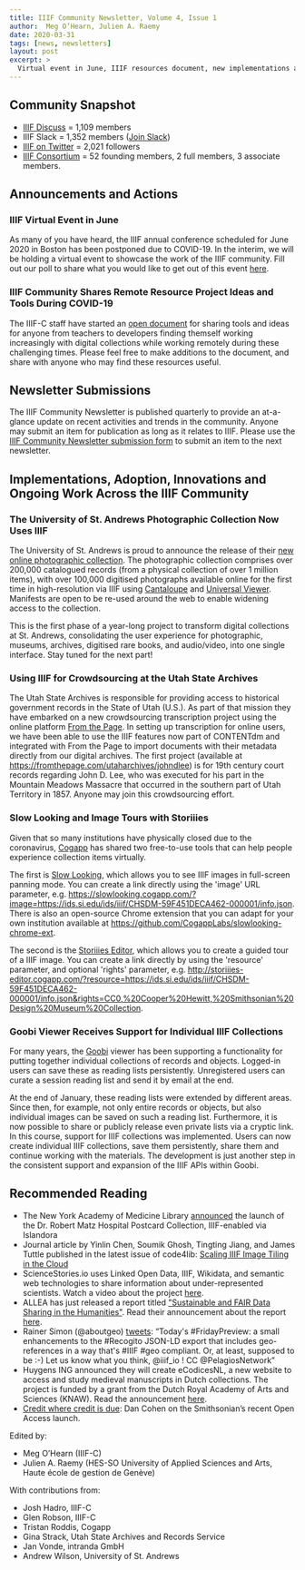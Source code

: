 ```yaml
---
title: IIIF Community Newsletter, Volume 4, Issue 1
author:  Meg O’Hearn, Julien A. Raemy
date: 2020-03-31
tags: [news, newsletters]
layout: post
excerpt: >
  Virtual event in June, IIIF resources document, new implementations and adoptions, and recommended reading.
---
```


## Community Snapshot
* [IIIF Discuss][iiif-discuss] = 1,109 members
* IIIF Slack = 1,352 members ([Join Slack][slack])
* [IIIF on Twitter][iiif-twitter] = 2,021 followers
* [IIIF Consortium][iiif-c] = 52 founding members, 2 full members, 3 associate members.

## Announcements and Actions

### IIIF Virtual Event in June
As many of you have heard, the IIIF annual conference scheduled for June 2020 in Boston has been postponed due to COVID-19. In the interim, we will be holding a virtual event to showcase the work of the IIIF community. Fill out our poll to share what you would like to get out of this event [here](https://docs.google.com/forms/d/e/1FAIpQLSfOkDudgqnT0l_cVSPxWYPGI1ZWSz1rhwkYPbW6gj86qQBIkQ/viewform?usp=sf_link).

### IIIF Community Shares Remote Resource Project Ideas and Tools During COVID-19
The IIIF-C staff have started an [open document](https://docs.google.com/document/d/1RYHEj1siVuTo355eIoj1aXoiFBztB_rKQYbAGP53qOc/) for sharing tools and ideas for anyone from teachers to developers finding themself working increasingly with digital collections while working remotely during these challenging times. Please feel free to make additions to the document, and share with anyone who may find these resources useful.

## Newsletter Submissions
The IIIF Community Newsletter is published quarterly to provide an at-a-glance update on recent activities and trends in the community. Anyone may submit an item for publication as long as it relates to IIIF. Please use the [IIIF Community Newsletter submission form][submission-form] to submit an item to the next newsletter.

## Implementations, Adoption, Innovations and Ongoing Work Across the IIIF Community

### The University of St. Andrews Photographic Collection Now Uses IIIF
The University of St. Andrews is proud to announce the release of their [new online photographic collection](https://collections.st-andrews.ac.uk/search). The photographic collection comprises over 200,000 catalogued records (from a physical collection of over 1 million items), with over 100,000 digitised photographs available online for the first time in high-resolution via IIIF using [Cantaloupe](https://cantaloupe-project.github.io/) and [Universal Viewer](https://universalviewer.io/). Manifests are open to be re-used around the web to enable widening access to the collection.

This is the first phase of a year-long project to transform digital collections at St. Andrews, consolidating the user experience for photographic, museums, archives, digitised rare books, and audio/video, into one single interface. Stay tuned for the next part!

### Using IIIF for Crowdsourcing at the Utah State Archives
The Utah State Archives is responsible for providing access to historical government records in the State of Utah (U.S.). As part of that mission they have embarked on a new crowdsourcing transcription project using the online platform [From the Page](https://fromthepage.com/). In setting up transcription for online users, we have been able to use the IIIF features now part of CONTENTdm and integrated with From the Page to import documents with their metadata directly from our digital archives. The first project (available at <https://fromthepage.com/utaharchives/johndlee>) is for 19th century court records regarding John D. Lee, who was executed for his part in the Mountain Meadows Massacre that occurred in the southern part of Utah Territory in 1857. Anyone may join this crowdsourcing effort.

### Slow Looking and Image Tours with Storiiies
Given that so many institutions have physically closed due to the coronavirus, [Cogapp](https://www.cogapp.com/) has shared two free-to-use tools that can help people experience collection items virtually.

The first is [Slow Looking](https://slowlooking.cogapp.com), which allows you to see IIIF images in full-screen panning mode. You can create a link directly using the 'image' URL parameter, e.g. <https://slowlooking.cogapp.com/?image=https://ids.si.edu/ids/iiif/CHSDM-59F451DECA462-000001/info.json>. There is also an open-source Chrome extension that you can adapt for your own institution available at <https://github.com/CogappLabs/slowlooking-chrome-ext>.

The second is the [Storiiies Editor](http://storiiies-editor.cogapp.com/), which allows you to create a guided tour of a IIIF image. You can create a link directly by using the 'resource' parameter, and optional 'rights' parameter, e.g. <http://storiiies-editor.cogapp.com/?resource=https://ids.si.edu/ids/iiif/CHSDM-59F451DECA462-000001/info.json&rights=CC0,%20Cooper%20Hewitt,%20Smithsonian%20Design%20Museum%20Collection>.

### Goobi Viewer Receives Support for Individual IIIF Collections
For many years, the [Goobi](https://www.intranda.com/en/digiverso/goobi/goobi-overview/) viewer has been supporting a functionality for putting together individual collections of records and objects. Logged-in users can save these as reading lists persistently. Unregistered users can curate a session reading list and send it by email at the end.

At the end of January, these reading lists were extended by different areas. Since then, for example, not only entire records or objects, but also individual images can be saved on such a reading list. Furthermore, it is now possible to share or publicly release even private lists via a cryptic link.
In this course, support for IIIF collections was implemented. Users can now create individual IIIF collections, save them persistently, share them and continue working with the materials.
The development is just another step in the consistent support and expansion of the IIIF APIs within Goobi.

## Recommended Reading

* The New York Academy of Medicine Library [announced](https://nycdh.org/groups/nycdh-announcements-71439400/forum/topic/announcing-the-newly-digitized-dr-robert-matz-hospital-postcard-collection/) the launch of the Dr. Robert Matz Hospital Postcard Collection, IIIF-enabled via Islandora
* Journal article by Yinlin Chen, Soumik Ghosh, Tingting Jiang, and James Tuttle published in the latest issue of code4lib: [Scaling IIIF Image Tiling in the Cloud](https://journal.code4lib.org/articles/14933) 
* ScienceStories.io uses Linked Open Data, IIIF, Wikidata, and semantic web technologies to share information about under-represented scientists. Watch a video about the project [here](https://www.youtube.com/watch?v=_xMjPB0b0IQ&feature=youtu.be).
* ALLEA has just released a report titled ["Sustainable and FAIR Data Sharing in the Humanities"](https://repository.dri.ie/catalog/tq582c863). Read their announcement about the report [here](https://allea.org/portfolio-item/sustainable-and-fair-data-sharing-in-the-humanities/).
* Rainer Simon (@aboutgeo) [tweets](https://twitter.com/aboutgeo/status/1230838029876592641): “Today's #FridayPreview: a small enhancements to the #Recogito JSON-LD export that includes geo-references in a way that's #IIIF #geo compliant. Or, at least, supposed to be :-) Let us know what you think, @iiif_io
! CC @PelagiosNetwork”
* Huygens ING announced they will create eCodicesNL, a new website to access and study medieval manuscripts in Dutch collections. The project is funded by a grant from the Dutch Royal Academy of Arts and Sciences (KNAW). Read the announcement [here](https://en.huygens.knaw.nl/new-online-portal-for-dutch-medieval-manuscript-collections/?noredirect=en_GB).
* [Credit where credit is due](https://buttondown.email/dancohen/archive/humane-ingenuity-19-credit-where-credit-is-due/): Dan Cohen on the Smithsonian’s recent Open Access launch.

Edited by:
* Meg O’Hearn (IIIF-C)
* Julien A. Raemy (HES-SO University of Applied Sciences and Arts, Haute école de gestion de Genève)

With contributions from:
* Josh Hadro, IIIF-C
* Glen Robson, IIIF-C
* Tristan Roddis, Cogapp
* Gina Strack, Utah State Archives and Records Service
* Jan Vonde, intranda GmbH
* Andrew Wilson, University of St. Andrews

[awesome-iiif]: https://github.com/IIIF/awesome-iiif
[groups]: https://iiif.io/community/groups/
[groups-3d]: https://iiif.io/community/groups/3d/
[groups-D4H]: https://iiif.io/community/groups/D4H/
[groups-archives]: https://iiif.io/community/groups/archives/
[groups-av]: https://iiif.io/community/groups/av/
[groups-discovery]: https://iiif.io/community/groups/discovery/
[groups-manuscripts]: https://iiif.io/community/groups/manuscripts/
[groups-museums]: https://iiif.io/community/groups/museums/
[groups-newspapers]: https://iiif.io/community/groups/newspapers/
[groups-outreach]: https://iiif.io/community/groups/outreach/
[groups-sw]: https://iiif.io/community/groups/software/
[groups-text]:https://iiif.io/community/groups/text-granularity/
[iiif-c]: https://iiif.io/community/consortium/
[iiif-c-members]: https://iiif.io/community/consortium/#members
[iiif-discovery]: https://iiif.io/api/discovery/0.3/  
[iiif-discuss]: https://groups.google.com/forum/#!forum/iiif-discuss
[iiif-event]: https://iiif.io/event/
[iiif-twitter]: https://twitter.com/iiif_io
[iiif-faq]: https://iiif.io/community/faq/
[iiifc-faq]: https://iiif.io/community/consortium/faq/
[iiif-trc]: https://iiif.io/community/trc/
[slack]: http://bit.ly/iiif-slack
[submission-form]: https://goo.gl/forms/nw54cBpowzzTPRbp2
[iiif-youtube]: https://www.youtube.com/channel/UClcQIkLdYra7ZnOmMJnC5OA
